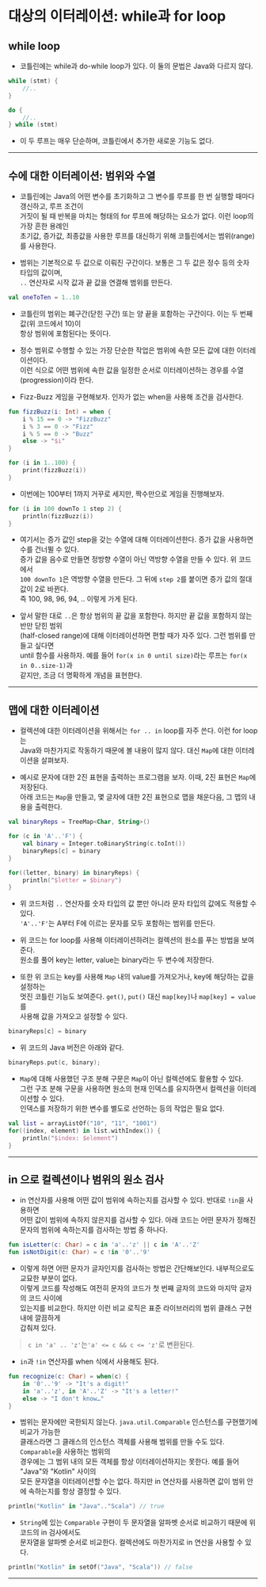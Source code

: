 # 대상의 이터레이션: while과 for loop

## while loop

- 코틀린에는 while과 do-while loop가 있다. 이 둘의 문법은 Java와 다르지 않다.

```kt
while (stmt) {
    //..
}

do {
    //..
} while (stmt)
```

- 이 두 루프는 매우 단순하며, 코틀린에서 추가한 새로운 기능도 없다.

---

## 수에 대한 이터레이션: 범위와 수열

- 코틀린에는 Java의 어떤 변수를 초기화하고 그 변수를 루프를 한 번 실행할 때마다 갱신하고, 루프 조건이  
  거짓이 될 때 반복을 마치는 형태의 for 루프에 해당하는 요소가 없다. 이런 loop의 가장 흔한 용례인  
  초기값, 증가값, 최종값을 사용한 루프를 대신하기 위해 코틀린에서는 범위(range)를 사용한다.

- 범위는 기본적으로 두 값으로 이뤄진 구간이다. 보통은 그 두 값은 정수 등의 숫자 타입의 값이며,  
  `..` 연산자로 시작 값과 끝 값을 연결해 범위를 만든다.

```kt
val oneToTen = 1..10
```

- 코틀린의 범위는 폐구간(닫힌 구간) 또는 양 끝을 포함하는 구간이다. 이는 두 번째 값(위 코드에서 10)이  
  항상 범위에 포함된다는 뜻이다.

- 정수 범위로 수행할 수 있는 가장 단순한 작업은 범위에 속한 모든 값에 대한 이터레이션이다.  
  이런 식으로 어떤 범위에 속한 값을 일정한 순서로 이터레이션하는 경우를 수열(progression)이라 한다.

- Fizz-Buzz 게임을 구현해보자. 인자가 없는 when을 사용해 조건을 검사한다.

```kt
fun fizzBuzz(i: Int) = when {
    i % 15 == 0 -> "FizzBuzz"
    i % 3 == 0 -> "Fizz"
    i % 5 == 0 -> "Buzz"
    else -> "$i"
}

for (i in 1..100) {
    print(fizzBuzz(i))
}
```

- 이번에는 100부터 1까지 거꾸로 세지만, 짝수만으로 게임을 진행해보자.

```kt
for (i in 100 downTo 1 step 2) {
    println(fizzBuzz(i))
}
```

- 여기서는 증가 값인 step을 갖는 수열에 대해 이터레이션한다. 증가 값을 사용하면 수를 건너뛸 수 있다.  
  증가 값을 음수로 만들면 정방향 수열이 아닌 역방향 수열을 만들 수 있다. 위 코드에서  
  `100 downTo 1`은 역방향 수열을 만든다. 그 뒤에 `step 2`를 붙이면 증가 값의 절대값이 2로 바뀐다.  
  즉 100, 98, 96, 94, .. 이렇게 가게 된다.

- 앞서 말한 대로 `..`은 항상 범위의 끝 값을 포함한다. 하지만 끝 값을 포함하지 않는 반만 닫힌 범위  
  (half-closed range)에 대해 이터레이션하면 편할 때가 자주 있다. 그런 범위를 만들고 싶다면  
  until 함수를 사용하자. 예를 들어 `for(x in 0 until size)`라는 루프는 `for(x in 0..size-1)`과  
  같지만, 조금 더 명확하게 개념을 표현한다.

---

## 맵에 대한 이터레이션

- 컬렉션에 대한 이터레이션을 위해서는 `for .. in` loop를 자주 쓴다. 이런 for loop는  
  Java와 마찬가지로 작동하기 때문에 볼 내용이 많지 않다. 대신 `Map`에 대한 이터레이션을 살펴보자.

- 예시로 문자에 대한 2진 표현을 출력하는 프로그램을 보자. 이때, 2진 표현은 `Map`에 저장된다.  
  아래 코드는 `Map`을 만들고, 몇 글자에 대한 2진 표현으로 맵을 채운다음, 그 맵의 내용을 출력한다.

```kt
val binaryReps = TreeMap<Char, String>()

for (c in 'A'..'F') {
    val binary = Integer.toBinaryString(c.toInt())
    binaryReps[c] = binary
}

for((letter, binary) in binaryReps) {
    println("$letter = $binary")
}
```

- 위 코드처럼 `..` 연산자를 숫자 타입의 값 뿐만 아니라 문자 타입의 값에도 적용할 수 있다.  
  `'A'..'F'`는 A부터 F에 이르는 문자를 모두 포함하는 범위를 만든다.

- 위 코드는 for loop를 사용해 이터레이션하려는 컬렉션의 원소를 푸는 방법을 보여준다.  
  원소를 풀어 key는 letter, value는 binary라는 두 변수에 저장한다.

- 또한 위 코드는 key를 사용해 `Map` 내의 value를 가져오거나, key에 해당하는 값을 설정하는  
  멋진 코틀린 기능도 보여준다. `get()`, `put()` 대신 `map[key]`나 `map[key] = value`를  
  사용해 값을 가져오고 설정할 수 있다.

```kt
binaryReps[c] = binary
```

- 위 코드의 Java 버전은 아래와 같다.

```kt
binaryReps.put(c, binary);
```

- `Map`에 대해 사용했던 구조 분해 구문은 `Map`이 아닌 컬렉션에도 활용할 수 있다.  
  그런 구조 분해 구문을 사용하면 원소의 현재 인덱스를 유지하면서 컬렉션을 이터레이션할 수 있다.  
  인덱스를 저장하기 위한 변수를 별도로 선언하는 등의 작업은 필요 없다.

```kt
val list = arrayListOf("10", "11", "1001")
for((index, element) in list.withIndex()) {
    println("$index: $element")
}
```

---

## in 으로 컬렉션이나 범위의 원소 검사

- in 연산자를 사용해 어떤 값이 범위에 속하는지를 검사할 수 있다. 반대로 `!in`을 사용하면  
  어떤 값이 범위에 속하지 않은지를 검사할 수 있다. 아래 코드는 어떤 문자가 정해진  
  문자의 범위에 속하는지를 검사하는 방법 중 하나다.

```kt
fun isLetter(c: Char) = c in 'a'..'z' || c in 'A'..'Z'
fun isNotDigit(c: Char) = c !in '0'..'9'
```

- 이렇게 하면 어떤 문자가 글자인지를 검사하는 방법은 간단해보인다. 내부적으로도 교묘한 부분이 없다.  
  이렇게 코드를 작성해도 여전히 문자의 코드가 첫 번째 글자의 코드와 마지막 글자의 코드 사이에  
  있는지를 비교한다. 하지만 이런 비교 로직은 표준 라이브러리의 범위 클래스 구현 내에 깔끔하게  
  갑춰져 있다.

> `c in 'a' .. 'z'`는`'a' <= c && c <= 'z'`로 변환된다.

- `in`과 `!in` 연산자를 when 식에서 사용해도 된다.

```kt
fun recognize(c: Char) = when(c) {
    in '0'..'9' -> "It's a digit!"
    in 'a'..'z', in 'A'..'Z' -> "It's a letter!"
    else -> "I don't know…​"
}
```

- 범위는 문자에만 국한되지 않는다. `java.util.Comparable` 인스턴스를 구현했기에 비교가 가능한  
  클래스라면 그 클래스의 인스턴스 객체를 사용해 범위를 만들 수도 있다. `Comparable`을 사용하는 범위의  
  경우에는 그 범위 내의 모든 객체를 항상 이터레이션하지는 못한다. 예를 들어 "Java"와 "Kotlin" 사이의  
  모든 문자열을 이터레이션할 수는 없다. 하지만 in 연산자를 사용하면 값이 범위 안에 속하는지를 항상 결정할 수 있다.

```kt
println("Kotlin" in "Java".."Scala") // true
```

- `String`에 있는 `Comparable` 구현이 두 문자열을 알파벳 순서로 비교하기 때문에 위 코드의 in 검사에서도  
  문자열을 알파벳 순서로 비교한다. 컬렉션에도 마찬가지로 in 연산을 사용할 수 있다.

```kt
println("Kotlin" in setOf("Java", "Scala")) // false
```

---
